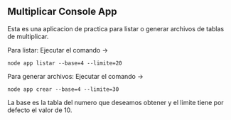 ## Multiplicar Console App

Esta es una aplicacion de practica para listar o generar archivos de tablas de multiplicar.

Para listar:
Ejecutar el comando -> 
```
node app listar --base=4 --limite=20
```

Para generar archivos:
Ejecutar el comando -> 
```
node app crear --base=4 --limite=30
```

La base es la tabla del numero que deseamos obtener y el limite tiene por defecto el valor de 10.